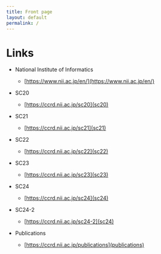 ```yaml
---
title: Front page
layout: default
permalink: /
---
```


# Links
- National Institute of Informatics
  - [https://www.nii.ac.jp/en/](https://www.nii.ac.jp/en/)

- SC20
  - [https://ccrd.nii.ac.jp/sc20](sc20)

- SC21
  - [https://ccrd.nii.ac.jp/sc21](sc21)

- SC22
  - [https://ccrd.nii.ac.jp/sc22](sc22)

- SC23
  - [https://ccrd.nii.ac.jp/sc23](sc23)

- SC24
  - [https://ccrd.nii.ac.jp/sc24](sc24)

- SC24-2
  - [https://ccrd.nii.ac.jp/sc24-2](sc24)
 
- Publications
  - [https://ccrd.nii.ac.jp/publications](publications)
